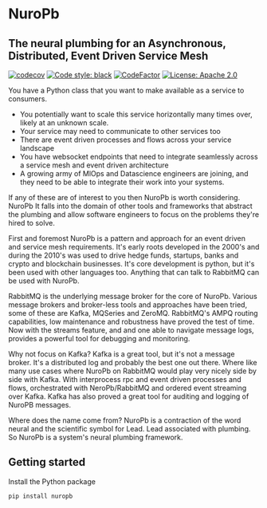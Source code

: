 # NuroPb

## The neural plumbing for an Asynchronous, Distributed, Event Driven Service Mesh

[![codecov](https://codecov.io/gh/robertbetts/nuropb/branch/main/graph/badge.svg?token=DVSBZY794D)](https://codecov.io/gh/robertbetts/nuropb)
[![Code style: black](https://img.shields.io/badge/code%20style-black-000000.svg)](https://github.com/psf/black)
[![CodeFactor](https://www.codefactor.io/repository/github/robertbetts/nuropb/badge)](https://www.codefactor.io/repository/github/robertbetts/nuropb)
[![License: Apache 2.0](https://img.shields.io/pypi/l/giteo)](https://www.apache.org/licenses/LICENSE-2.0.txt)

You have a Python class that you want to make available as a service to consumers.
* You potentially want to scale this service horizontally many times over, likely at an unknown scale.
* Your service may need to communicate to other services too
* There are event driven processes and flows across your service landscape
* You have websocket endpoints that need to integrate seamlessly across a service mesh and event driven architecture
* A growing army of MlOps and Datascience engineers are joining, and they need to be able to integrate their 
  work into your systems.

If any of these are of interest to you then NuroPb is worth considering. NuroPb It falls into the domain of other 
tools and frameworks that abstract the plumbing and allow software engineers to focus on the problems they're hired 
to solve.

First and foremost NuroPb is a pattern and approach for an event driven and service mesh requirements. It's early 
roots developed in the 2000's and during the 2010's was used to drive hedge funds, startups, banks and crypto and 
blockchain businesses. It's core development is python, but it's been used with other languages too. Anything that 
can talk to RabbitMQ can be used with NuroPb.

RabbitMQ is the underlying message broker for the core of NuroPb. Various message brokers and broker-less 
tools and approaches have been tried, some of these are Kafka, MQSeries and ZeroMQ. RabbitMQ's AMPQ routing 
capabilities, low maintenance and robustness have proved the test of time. Now with the streams feature, and
and one able to navigate message logs, provides a powerful tool for debugging and monitoring.

Why not focus on Kafka? Kafka is a great tool, but it's not a message broker. It's a distributed log and 
probably the best one out there. Where like many use cases where NuroPb on RabbitMQ would play very nicely side 
by side with Kafka. With interprocess rpc and event driven processes and flows, orchestrated with NeroPb/RabbitMQ
and ordered event streaming over Kafka. Kafka has also proved a great tool for auditing and logging of NuroPB 
messages.

Where does the name come from? NuroPb is a contraction of the word neural and the scientific symbol for Lead. Lead
associated with plumbing. So NuroPb is a system's neural plumbing framework. 

## Getting started
Install the Python package
```
pip install nuropb
```




